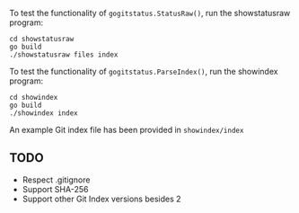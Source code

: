 To test the functionality of `gogitstatus.StatusRaw()`, run the showstatusraw program:
```console
cd showstatusraw
go build
./showstatusraw files index
```

To test the functionality of `gogitstatus.ParseIndex()`, run the showindex program:
```console
cd showindex
go build
./showindex index
```
An example Git index file has been provided in `showindex/index`

## TODO
- Respect .gitignore
- Support SHA-256
- Support other Git Index versions besides 2
